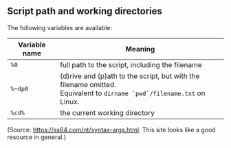 Script path and working directories
---

The following variables are available:
 
Variable name | Meaning
--------------|--------
`%0`          | full path to the script, including the filename
`%~dp0`       | (d)rive and (p)ath to the script, but with the filename omitted.<br>Equivalent to ```dirname `pwd`/filename.txt``` on Linux.
`%cd%`        | the current working directory

(Source: https://ss64.com/nt/syntax-args.html. This site looks like a good resource in general.)
